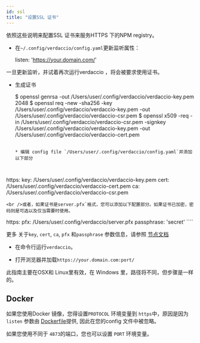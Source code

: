 ```yaml
---
id: ssl
title: "设置SSL 证书"
---
```

依照这些说明来配置SSL 证书来服务HTTPS 下的NPM registry。

* 在`~/.config/verdaccio/config.yaml`更新监听属性：

    listen: 'https://your.domain.com/'
    

一旦更新监听，并试着再次运行verdaccio ，将会被要求使用证书。

* 生成证书

     $ openssl genrsa -out /Users/user/.config/verdaccio/verdaccio-key.pem 2048
     $ openssl req -new -sha256 -key /Users/user/.config/verdaccio/verdaccio-key.pem -out /Users/user/.config/verdaccio/verdaccio-csr.pem
     $ openssl x509 -req -in /Users/user/.config/verdaccio/verdaccio-csr.pem -signkey /Users/user/.config/verdaccio/verdaccio-key.pem -out /Users/user/.config/verdaccio/verdaccio-cert.pem
     ````
    
    * 编辑 config file `/Users/user/.config/verdaccio/config.yaml`并添加以下部分
    
    

https: key: /Users/user/.config/verdaccio/verdaccio-key.pem cert: /Users/user/.config/verdaccio/verdaccio-cert.pem ca: /Users/user/.config/verdaccio/verdaccio-csr.pem

    <br />或者，如果证书是server.pfx`格式，您可以添加以下配置部分。如果证书已加密，密码则是可选以及仅当需要时使用。
    
    

https: pfx: /Users/user/.config/verdaccio/server.pfx passphrase: 'secret' ````

更多 关于`key`, `cert`, `ca`, `pfx` 和`passphrase` 参数信息，请参照 [节点文档](https://nodejs.org/api/tls.html#tls_tls_createsecurecontext_options)

* 在命令行运行`verdaccio`。

* 打开浏览器并加载`https://your.domain.com:port/`

此指南主要在OSX和 Linux里有效，在 Windows 里，路径将不同，但步骤是一样的。

## Docker

如果您使用Docker 镜像，您得设置`PROTOCOL` 环境变量到 `https`中，原因是因为 `listen` 参数由 [Dockerfile](https://github.com/verdaccio/verdaccio/blob/master/Dockerfile#L43)提供, 因此在您的config 文件中被忽略。

如果您使用不同于 `4873`的端口，您也可以设置 `PORT` 环境变量。